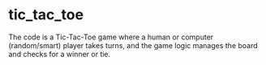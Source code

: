 # tic_tac_toe
The code is a Tic-Tac-Toe game where a human or computer (random/smart) player takes turns, and the game logic manages the board and checks for a winner or tie.
